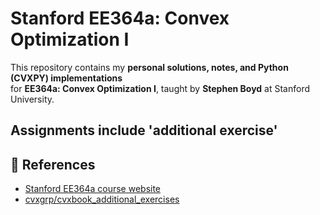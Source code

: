 
# Stanford EE364a: Convex Optimization I

This repository contains my **personal solutions, notes, and Python (CVXPY) implementations**  
for **EE364a: Convex Optimization I**, taught by **Stephen Boyd** at Stanford University.  

Assignments include 'additional exercise' 
---

## 🔗 References

* [Stanford EE364a course website](https://web.stanford.edu/class/ee364a/)
* [cvxgrp/cvxbook\_additional\_exercises](https://github.com/cvxgrp/cvxbook_additional_exercises)

```
